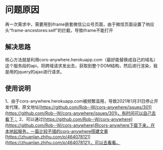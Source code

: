 <!--
 * @Author: wanghongjian
 * @Date: 2022-05-21 20:00:00
 * @LastEditors: wanghongjian
-->
# 问题原因
再一次需求中，需要用到iframe嵌套微信公众号页面，由于微信页面设置了响应头“frame-ancestores:self”的拦截，导致iframe不能打开
## 解决思路
核心方法就是利用cors-anywhere.herokuapp.com（最好能替换成自己的域名）这个服务段的api，将跨域请求发出去，获取到整个DOM结构，然后进行渲染，我是用的jquery的ajax进行请求。
## 使用说明
1、由于cors-anywhere.herokuapp.com被频繁滥用，导致2021年1月31日停止开发代理，原文地址[https://github.com/Rob--W/cors-anywhere/issues/301](https://github.com/Rob--W/cors-anywhere/issues/301)，有时间可以自己去看下；
2、可以通过[https://github.com/Rob--W/cors-anywhere](https://github.com/Rob--W/cors-anywhere)将cors-anywhere下载下来，在本地起服务，一篇比较不错的cors-anywhere搭建文章[https://zhuanlan.zhihu.com/p/464078121](https://zhuanlan.zhihu.com/p/464078121)，可以去看看。
